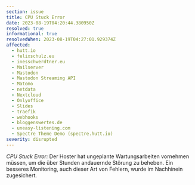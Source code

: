 ```yaml
---
section: issue
title: CPU Stuck Error
date: 2023-08-19T04:20:44.380950Z
resolved: true
informational: true
resolvedWhen: 2023-08-19T04:27:01.929374Z
affected:
  - hutt.io
  - felixschulz.eu
  - inesschwerdtner.eu
  - Mailserver
  - Mastodon
  - Mastodon Streaming API
  - Matomo
  - netdata
  - Nextcloud
  - Onlyoffice
  - Slides
  - traefik
  - webhooks
  - bloggenswertes.de
  - uneasy-listening.com
  - Spectre Theme Demo (spectre.hutt.io)
severity: disrupted
---
```

*CPU Stuck Error:* Der Hoster hat ungeplante Wartungsarbeiten vornehmen müssen, um die über Stunden andauernde Störung zu beheben. Ein besseres Monitoring, auch dieser Art von Fehlern, wurde im Nachhinein zugesichert.
        
